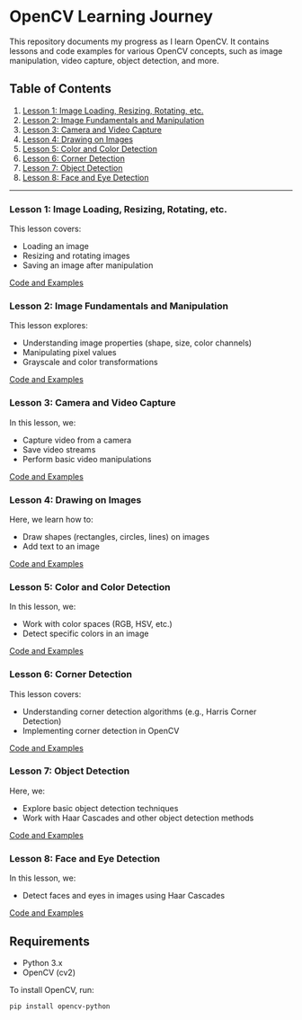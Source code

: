 # OpenCV Learning Journey

This repository documents my progress as I learn OpenCV. It contains lessons and code examples for various OpenCV concepts, such as image manipulation, video capture, object detection, and more.

## Table of Contents
1. [Lesson 1: Image Loading, Resizing, Rotating, etc.](#lesson-1-image-loading-resizing-rotating-etc)
2. [Lesson 2: Image Fundamentals and Manipulation](#lesson-2-image-fundamentals-and-manipulation)
3. [Lesson 3: Camera and Video Capture](#lesson-3-camera-and-video-capture)
4. [Lesson 4: Drawing on Images](#lesson-4-drawing-on-images)
5. [Lesson 5: Color and Color Detection](#lesson-5-color-and-color-detection)
6. [Lesson 6: Corner Detection](#lesson-6-corner-detection)
7. [Lesson 7: Object Detection](#lesson-7-object-detection)
8. [Lesson 8: Face and Eye Detection](#lesson-8-face-and-eye-detection)

---

### Lesson 1: Image Loading, Resizing, Rotating, etc.
This lesson covers:
- Loading an image
- Resizing and rotating images
- Saving an image after manipulation

[Code and Examples](./lesson1-image%20loading%20,%20resize,%20rotate,etc)

### Lesson 2: Image Fundamentals and Manipulation
This lesson explores:
- Understanding image properties (shape, size, color channels)
- Manipulating pixel values
- Grayscale and color transformations

[Code and Examples](./lesson2-image%20fundamentals%20and%20manip)

### Lesson 3: Camera and Video Capture
In this lesson, we:
- Capture video from a camera
- Save video streams
- Perform basic video manipulations

[Code and Examples](./lesson3-camera%20and%20videocapture)

### Lesson 4: Drawing on Images
Here, we learn how to:
- Draw shapes (rectangles, circles, lines) on images
- Add text to an image

[Code and Examples](./lesson4-drawing)

### Lesson 5: Color and Color Detection
In this lesson, we:
- Work with color spaces (RGB, HSV, etc.)
- Detect specific colors in an image

[Code and Examples](./lesson5-color%20and%20color%20detection)

### Lesson 6: Corner Detection
This lesson covers:
- Understanding corner detection algorithms (e.g., Harris Corner Detection)
- Implementing corner detection in OpenCV

[Code and Examples](./lesson6-corner%20detection)

### Lesson 7: Object Detection
Here, we:
- Explore basic object detection techniques
- Work with Haar Cascades and other object detection methods

[Code and Examples](./lesson7-object%20detection)

### Lesson 8: Face and Eye Detection
In this lesson, we:
- Detect faces and eyes in images using Haar Cascades

[Code and Examples](./lesson7-face%20and%20eye%20detection)

## Requirements
- Python 3.x
- OpenCV (cv2)

To install OpenCV, run:
```bash
pip install opencv-python
